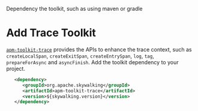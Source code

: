 Dependency the toolkit, such as using maven or gradle
# Add Trace Toolkit
[`apm-toolkit-trace`](https://mvnrepository.com/artifact/org.apache.skywalking/apm-toolkit-trace) provides the APIs to enhance the trace context, 
such as `createLocalSpan`, `createExitSpan`, `createEntrySpan`, `log`, `tag`, `prepareForAsync` and `asyncFinish`.
Add the toolkit dependency to your project.


```xml
   <dependency>
      <groupId>org.apache.skywalking</groupId>
      <artifactId>apm-toolkit-trace</artifactId>
      <version>${skywalking.version}</version>
   </dependency>
```